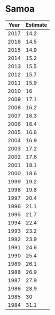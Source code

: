 # Samoa

| Year | Estimate |
| ---- | -------- |
| 2017 | 14.2 |
| 2016 | 14.5 |
| 2015 | 14.9 |
| 2014 | 15.2 |
| 2013 | 15.5 |
| 2012 | 15.7 |
| 2011 | 15.9 |
| 2010 | 16 |
| 2009 | 17.1 |
| 2008 | 16.2 |
| 2007 | 16.3 |
| 2006 | 16.4 |
| 2005 | 16.6 |
| 2004 | 16.9 |
| 2003 | 17.2 |
| 2002 | 17.6 |
| 2001 | 18.1 |
| 2000 | 18.6 |
| 1999 | 19.2 |
| 1998 | 19.8 |
| 1997 | 20.4 |
| 1996 | 21.1 |
| 1995 | 21.7 |
| 1994 | 22.4 |
| 1993 | 23.2 |
| 1992 | 23.9 |
| 1991 | 24.6 |
| 1990 | 25.4 |
| 1989 | 26.1 |
| 1988 | 26.9 |
| 1987 | 27.9 |
| 1986 | 28.9 |
| 1985 | 30 |
| 1984 | 31.1 |